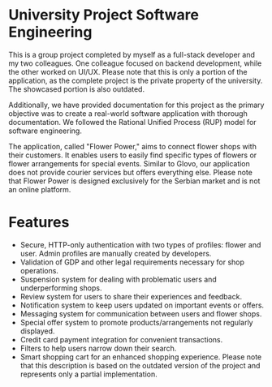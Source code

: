 # University Project Software Engineering
This is a group project completed by myself as a full-stack developer and my two colleagues. One colleague focused on backend development, while the other worked on UI/UX. Please note that this is only a portion of the application, as the complete project is the private property of the university. The showcased portion is also outdated.

Additionally, we have provided documentation for this project as the primary objective was to create a real-world software application with thorough documentation. We followed the Rational Unified Process (RUP) model for software engineering.

The application, called "Flower Power," aims to connect flower shops with their customers. It enables users to easily find specific types of flowers or flower arrangements for special events. Similar to Glovo, our application does not provide courier services but offers everything else. Please note that Flower Power is designed exclusively for the Serbian market and is not an online platform.
# Features
- Secure, HTTP-only authentication with two types of profiles: flower and user. Admin profiles are manually created by developers.
- Validation of GDP and other legal requirements necessary for shop operations.
- Suspension system for dealing with problematic users and underperforming shops.
- Review system for users to share their experiences and feedback.
- Notification system to keep users updated on important events or offers.
- Messaging system for communication between users and flower shops.
- Special offer system to promote products/arrangements not regularly displayed.
- Credit card payment integration for convenient transactions.
- Filters to help users narrow down their search.
- Smart shopping cart for an enhanced shopping experience.
Please note that this description is based on the outdated version of the project and represents only a partial implementation.
